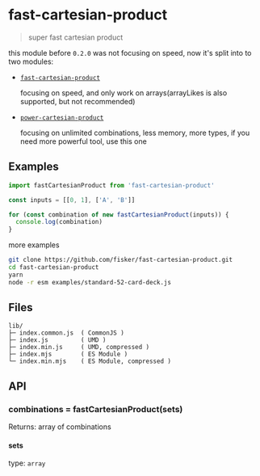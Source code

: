 # fast-cartesian-product

> super fast cartesian product

this module before `0.2.0` was not focusing on speed, now it's split into to two modules:

- [`fast-cartesian-product`](https://github.com/fisker/fast-cartesian-product)

  focusing on speed, and only work on arrays(arrayLikes is also supported, but not recommended)

- [`power-cartesian-product`](https://github.com/fisker/power-cartesian-product)

  focusing on unlimited combinations, less memory, more types, if you need more powerful tool, use this one

## Examples

```js
import fastCartesianProduct from 'fast-cartesian-product'

const inputs = [[0, 1], ['A', 'B']]

for (const combination of new fastCartesianProduct(inputs)) {
  console.log(combination)
}
```

more examples

```sh
git clone https://github.com/fisker/fast-cartesian-product.git
cd fast-cartesian-product
yarn
node -r esm examples/standard-52-card-deck.js
```

## Files

```text
lib/
├─ index.common.js  ( CommonJS )
├─ index.js         ( UMD )
├─ index.min.js     ( UMD, compressed )
├─ index.mjs        ( ES Module )
└─ index.min.mjs    ( ES Module, compressed )
```

## API

### combinations = fastCartesianProduct(sets)

Returns: array of combinations

#### sets

type: `array`

